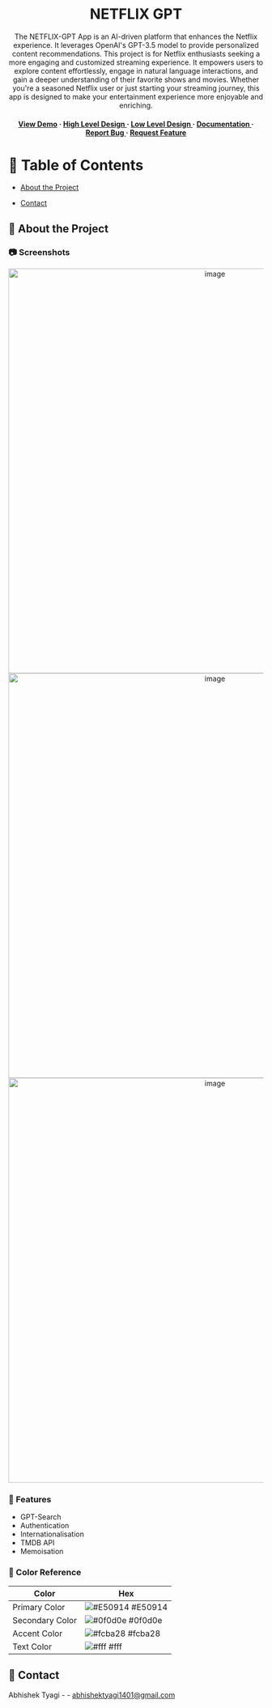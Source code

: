 <div align='center'>



<h1>NETFLIX GPT</h1>
<p>The NETFLIX-GPT App is an AI-driven platform that enhances the Netflix experience. It leverages OpenAI's GPT-3.5 model to provide personalized content recommendations. This project is for Netflix enthusiasts seeking a more engaging and customized streaming experience. It empowers users to explore content effortlessly, engage in natural language interactions, and gain a deeper understanding of their favorite shows and movies. Whether you're a seasoned Netflix user or just starting your streaming journey, this app is designed to make your entertainment experience more enjoyable and enriching.</p>


<h4> <a href=https://movies-gpt.netlify.app/>View Demo</a> <span> · </span> <a href="https://docs.google.com/document/d/1Muefsocp5KR8cZtmdjgNcY3DQHNFGZIYZ6G1c6BRvGg/edit?usp=sharing"> High Level Design </a> <span>  · </span> <a href="https://docs.google.com/document/d/13_4E29XlWuXX90MhpUhNrjjClzJthUMIwcBSlA13YEc/edit?usp=sharing"> Low Level Design </a> <span>  · </span> <a href="https://github.com/gyandeeparyan/netflix-gpt/blob/master/README.md"> Documentation </a> <span> · </span> <a href="https://github.com/gyandeeparyan/netflix-gpt/issues"> Report Bug </a> <span> · </span> <a href="https://github.com/gyandeeparyan/netflix-gpt/issues"> Request Feature </a> </h4>

</div>

# :notebook_with_decorative_cover: Table of Contents

- [About the Project](#star2-about-the-project)

- [Contact](#handshake-contact)

## :star2: About the Project

### :camera: Screenshots

<div align="center"> <a href="https://movies-gpt.netlify.app/"><img src="https://i.ibb.co/cwzNN6N/md-home.png" alt='image' width='800'/></a> </div>
<div align="center"> <a href="https://movies-gpt.netlify.app/"><img src="https://i.ibb.co/LvMTxw2/md-movie-lists.png" alt='image' width='800'/></a> </div>
<div align="center"> <a href="https://movies-gpt.netlify.app/"><img src="https://i.ibb.co/YNYTWB0/md-gptpage.png" alt='image' width='800'/></a> </div>
<div >



### :dart: Features

- GPT-Search
- Authentication
- Internationalisation
- TMDB API
- Memoisation

### :art: Color Reference

| Color           | Hex                                                              |
| --------------- | ---------------------------------------------------------------- |
| Primary Color   | ![#E50914](https://via.placeholder.com/10/E50914?text=+) #E50914 |
| Secondary Color | ![#0f0d0e](https://via.placeholder.com/10/0f0d0e?text=+) #0f0d0e |
| Accent Color    | ![#fcba28](https://via.placeholder.com/10/fcba28?text=+) #fcba28 |
| Text Color      | ![#fff](https://via.placeholder.com/10/fff?text=+) #fff          |


## :handshake: Contact

Abhishek Tyagi - - abhishektyagi1401@gmail.com
